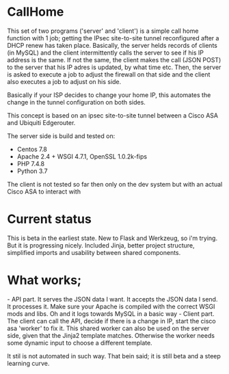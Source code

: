 # CallHome

This set of two programs ('server' and 'client') is a simple call home function with 1 job; getting the IPsec site-to-site tunnel reconfigured after a DHCP renew has taken place.
Basically, the server helds records of clients (in MySQL) and the client intermittently calls the server to see if his IP address is the same.
If not the same, the client makes the call (JSON POST) to the server that his IP adres is updated, by what time etc.
Then, the server is asked to execute a job to adjust the firewall on that side and the client also executes a job to adjust on his side.

Basically if your ISP decides to change your home IP, this automates the change in the tunnel configuration on both sides.

This concept is based on an ipsec site-to-site tunnel between a Cisco ASA and Ubiquiti Edgerouter.


The server side is build and tested on:

 * Centos 7.8
 * Apache 2.4 + WSGI 4.7.1, OpenSSL 1.0.2k-fips
 * PHP 7.4.8
 * Python 3.7

The client is not tested so far then only on the dev system but with an actual Cisco ASA to interact with

# Current status
This is beta in the earliest state. New to Flask and Werkzeug, so i'm trying. But it is progressing nicely. Included Jinja, 
better project structure, simplified imports and usability between shared components.

# What works;

\- API part. It serves the JSON data I want. It accepts the JSON data I send. It processes it.
Make sure your Apache is compiled with the correct WSGI mods and libs. Oh and it logs towards MySQL in a basic way 
\- Client part. The client can call the API, decide if there is a change in IP, start the cisco asa 'worker' to fix it.
This shared worker can also be used on the server side, given that the Jinja2 template matches. Otherwise the worker needs 
some dynamic input to choose a different template.

It stil is not automated in such way. That bein said; it is still beta and a steep learning curve.